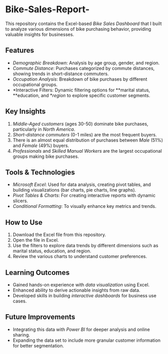 # Bike-Sales-Report-
This repository contains the Excel-based *Bike Sales Dashboard* that I built to analyze various dimensions of bike purchasing behavior, providing valuable insights for businesses.

## Features
- *Demographic Breakdown*: Analysis by age group, gender, and region.
- *Commute Distance*: Purchases categorized by commute distances, showing trends in short-distance commuters.
- *Occupation Analysis*: Breakdown of bike purchases by different occupational groups.
- *Interactive Filters: Dynamic filtering options for **marital status, **education, and **region* to explore specific customer segments.

## Key Insights
1. *Middle-Aged customers* (ages 30-50) dominate bike purchases, particularly in *North America*.
2. *Short-distance commuters* (0-1 miles) are the most frequent buyers.
3. There is an almost equal distribution of purchases between *Male* (51%) and *Female* (49%) buyers.
4. *Professionals* and *Skilled Manual Workers* are the largest occupational groups making bike purchases.

## Tools & Technologies
- *Microsoft Excel*: Used for data analysis, creating pivot tables, and building visualizations (bar charts, pie charts, line graphs).
- *Pivot Tables & Charts*: For creating interactive reports with dynamic slicers.
- *Conditional Formatting*: To visually enhance key metrics and trends.

## How to Use
1. Download the Excel file from this repository.
2. Open the file in Excel.
3. Use the filters to explore data trends by different dimensions such as marital status, education, and region.
4. Review the various charts to understand customer preferences.

## Learning Outcomes
- Gained hands-on experience with *data visualization* using Excel.
- Enhanced ability to derive actionable insights from raw data.
- Developed skills in building *interactive dashboards* for business use cases.
 
## Future Improvements
- Integrating this data with *Power BI* for deeper analysis and online sharing.
- Expanding the data set to include more granular customer information for better segmentation.
